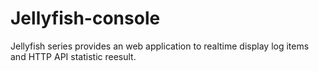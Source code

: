 # Jellyfish-console

Jellyfish series provides an  web application to  realtime display log items and HTTP API statistic reesult.